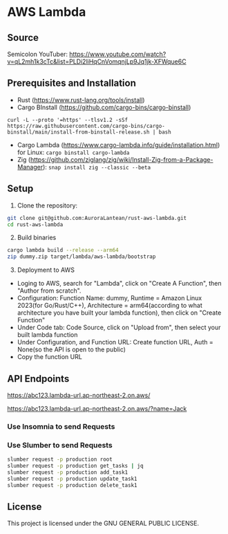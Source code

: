 # AWS Lambda

## Source
Semicolon YouTuber: https://www.youtube.com/watch?v=qL2mh1k3cTc&list=PLDi2liHqCnVomqnjLp9Jq1jk-XFWque6C


## Prerequisites and Installation

- Rust (https://www.rust-lang.org/tools/install)
- Cargo BInstall (https://github.com/cargo-bins/cargo-binstall)
```
curl -L --proto '=https' --tlsv1.2 -sSf https://raw.githubusercontent.com/cargo-bins/cargo-binstall/main/install-from-binstall-release.sh | bash
```
- Cargo Lambda (https://www.cargo-lambda.info/guide/installation.html) for Linux: `cargo binstall cargo-lambda`
- Zig (https://github.com/ziglang/zig/wiki/Install-Zig-from-a-Package-Manager):
`snap install zig --classic --beta`

## Setup

1. Clone the repository:

```bash
git clone git@github.com:AuroraLantean/rust-aws-lambda.git
cd rust-aws-lambda

```

2. Build binaries
   
```bash
cargo lambda build --release --arm64
zip dummy.zip target/lambda/aws-lambda/bootstrap

```

3. Deployment to AWS
- Loging to AWS, search for "Lambda", click on "Create A Function", then "Author from scratch".
- Configuration: Function Name: dummy, Runtime = Amazon Linux 2023(for Go/Rust/C++), Architecture = arm64(according to what architecture you have built your lambda function), then click on "Create Function"
- Under Code tab: Code Source, click on "Upload from", then select your built lambda function
- Under Configuration, and Function URL: Create function URL, Auth = None(so the API is open to the public)
- Copy the function URL

## API Endpoints
https://abc123.lambda-url.ap-northeast-2.on.aws/

https://abc123.lambda-url.ap-northeast-2.on.aws/?name=Jack

### Use Insomnia to send Requests

### Use Slumber to send Requests
```bash
slumber request -p production root
slumber request -p production get_tasks | jq
slumber request -p production add_task1
slumber request -p production update_task1
slumber request -p production delete_task1
```


## License
This project is licensed under the GNU GENERAL PUBLIC LICENSE.
